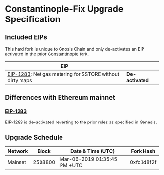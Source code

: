 # Constantinople-Fix Upgrade Specification

## Included EIPs

This hard fork is unique to Gnosis Chain and only de-activates an EIP activated in the prior [Constantinople](../constantinople.md) fork.

| EIP |  |
| - | - |
| [EIP-1283](https://eips.ethereum.org/EIPS/eip-1283): Net gas metering for SSTORE without dirty maps | **De-activated** |

## Differences with Ethereum mainnet

### [EIP-1283](https://eips.ethereum.org/EIPS/eip-1283)

[EIP-1283](https://eips.ethereum.org/EIPS/eip-1283) is de-activated reverting to the prior rules as specified in Genesis.

## Upgrade Schedule

| Network | Block   | Date & Time (UTC)             | Fork Hash | 
| ------- | ------- | ----------------------------- | --------- | 
| Mainnet | 2508800 | Mar-06-2019 01:35:45 PM +UTC  | 0xfc1d8f2f | 


